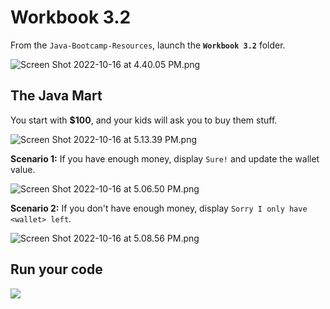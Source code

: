 # Workbook 3.2

From the `Java-Bootcamp-Resources`, launch the **`Workbook 3.2`** folder.

![Screen Shot 2022-10-16 at 4.40.05 PM.png](https://firebasestorage.googleapis.com/v0/b/learnthepart-75aed.appspot.com/o/images%2Fba87e647-3729-4a01-b8c6-1de1d2a34350?alt=media&token=e6bd53f2-a5ad-4a8a-a776-36c17954d35c)

##  The Java Mart

You start with **$100**, and your kids will ask you to buy them stuff.

![Screen Shot 2022-10-16 at 5.13.39 PM.png](https://firebasestorage.googleapis.com/v0/b/learnthepart-75aed.appspot.com/o/images%2Fdf24ae0b-1438-40e8-90e7-02faeacb965b?alt=media&token=8d666128-761f-4c5d-9783-0a8f30929b36)

**Scenario 1:** If you have enough money, display `Sure!` and update the wallet value.

![Screen Shot 2022-10-16 at 5.06.50 PM.png](https://firebasestorage.googleapis.com/v0/b/learnthepart-75aed.appspot.com/o/images%2F27f8cc9a-2a58-4735-aa0e-2d7d9926f754?alt=media&token=a24558b9-9a69-470b-8109-99cbb4003011)

**Scenario 2:** If you don't have enough money, display `Sorry I only have <wallet> left`.

![Screen Shot 2022-10-16 at 5.08.56 PM.png](https://firebasestorage.googleapis.com/v0/b/learnthepart-75aed.appspot.com/o/images%2Fa4ecc375-a09e-4508-b866-6bae97d0ffc4?alt=media&token=5dfd957d-be7f-4d44-a480-99f5430e608a)

## Run your code

![](https://firebasestorage.googleapis.com/v0/b/learnthepart-75aed.appspot.com/o/images%2F04bf497f-cb68-4d19-aca7-7fe63206e682?alt=media&token=0ba7e1fb-9051-4e47-9c2a-00b2dc58087f)
